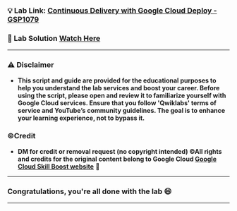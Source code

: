 
### 💡 Lab Link: [Continuous Delivery with Google Cloud Deploy - GSP1079](https://www.cloudskillsboost.google/focuses/52827?parent=catalog)

### 🚀 Lab Solution [Watch Here](https://www.cloudskillsboost.google/focuses/52828?parent=catalog)

---

### ⚠️ Disclaimer

- **This script and guide are provided for  the educational purposes to help you understand the lab services and boost your career. Before using the script, please open and review it to familiarize yourself with Google Cloud services. Ensure that you follow 'Qwiklabs' terms of service and YouTube’s community guidelines. The goal is to enhance your learning experience, not to bypass it.**

### ©Credit

- **DM for credit or removal request (no copyright intended) ©All rights and credits for the original content belong to Google Cloud [Google Cloud Skill Boost website](https://www.cloudskillsboost.google/)** 🙏

---

### Congratulations, you're all done with the lab 😄

---
